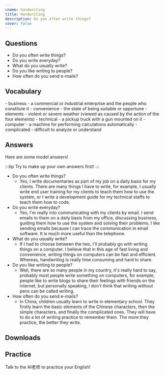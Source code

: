 ```yaml
---
cname: handwriting
title: Handwriting
description: Do you often write things?
cover: false
---
```

<banner></banner>

## Questions

- Do you often write things?
- Do you write everyday?
- What do you usually write?
- Do you like writing to people?
- How often do you send e-mails?

## Vocabulary

<vocab-list>
- business
  - a commercial or industrial enterprise and the people who constitute it
- convenience
  - the state of being suitable or opportune
- elements
  - violent or severe weather (viewed as caused by the action of the four elements)
- technical
  - a pickup truck with a gun mounted on it  
- computer
  - a machine for performing calculations automatically  
- complicated
  - difficult to analyze or understand

<!-- blank -->

</vocab-list>

## Answers
Here are some model answers!

:::tip
Try to make up your own answers first!
:::

- Do you often write things?
  - Yes, I write documentaries as part of my job on a daily basis for my clients. There are many things I have to write, for example, I usually write end user training for my clients to teach them how to use the system, or I write a development guide for my technical staffs to teach them how to code.
- Do you write everyday?
  - Yes, I&#39;m really into communicating with my clients by email. I send emails to them on a daily basis from my office, discussing business, guiding them how to use the system and solving their problems. I like sending emails because I can trace the communication in email software. It is much more useful than the telephone.
- What do you usually write?
  - If I had to choose between the two, I&#39;ll probably go with writing things on a computer. I believe that in this age of fast living and convenience, writing things on computers can be fast and efficient. Whereas, handwriting is really time consuming and hard to share.
- Do you like writing to people?
  - Well, there are so many people in my country, it&#39;s really hard to say, probably most people write something on computers, for example, people like to write blogs to share their feelings with friends on the internet, but personally speaking, I don&#39;t think that writing without pens can be called writing.
- How often do you send e-mails?
  - In China, children usually learn to write in elementary school. They firstly learn the basic elements of the Chinese characters, then the simple characters, and finally the complicated ones. They will have to do a lot of writing practice to remember them. The more they practice, the better they write.

## Downloads
<downloads></downloads>

## Practice
Talk to the AI老师 to practice your English!
<qrfooter></qrfooter>




